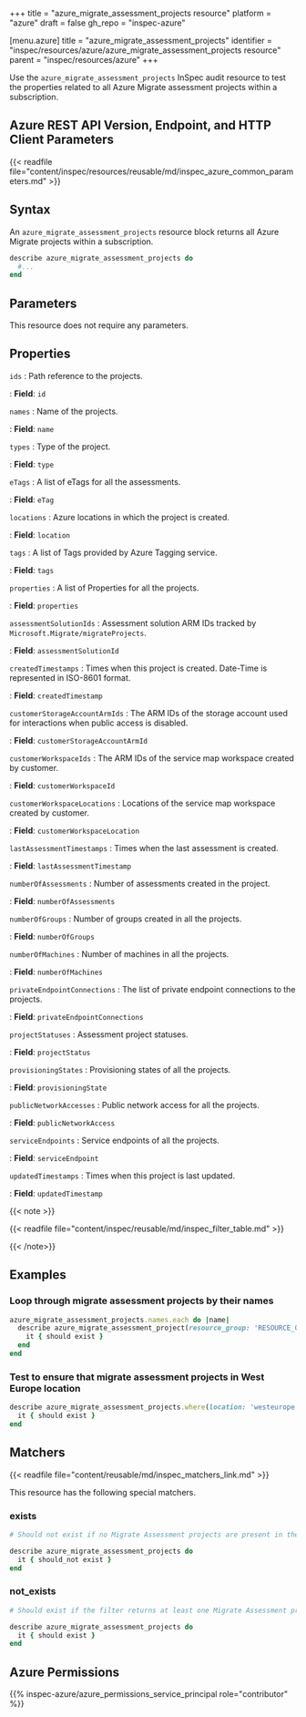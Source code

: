 +++
title = "azure_migrate_assessment_projects resource"
platform = "azure"
draft = false
gh_repo = "inspec-azure"

[menu.azure]
title = "azure_migrate_assessment_projects"
identifier = "inspec/resources/azure/azure_migrate_assessment_projects resource"
parent = "inspec/resources/azure"
+++

Use the `azure_migrate_assessment_projects` InSpec audit resource to test the properties related to all Azure Migrate assessment projects within a subscription.

## Azure REST API Version, Endpoint, and HTTP Client Parameters

{{< readfile file="content/inspec/resources/reusable/md/inspec_azure_common_parameters.md" >}}

## Syntax

An `azure_migrate_assessment_projects` resource block returns all Azure Migrate projects within a subscription.

```ruby
describe azure_migrate_assessment_projects do
  #...
end
```

## Parameters

This resource does not require any parameters.

## Properties

`ids`
: Path reference to the projects.

: **Field**: `id`

`names`
: Name of the projects.

: **Field**: `name`

`types`
: Type of the project.

: **Field**: `type`

`eTags`
: A list of eTags for all the assessments.

: **Field**: `eTag`

`locations`
: Azure locations in which the project is created.

: **Field**: `location`

`tags`
: A list of Tags provided by Azure Tagging service.

: **Field**: `tags`

`properties`
: A list of Properties for all the projects.

: **Field**: `properties`

`assessmentSolutionIds`
: Assessment solution ARM IDs tracked by `Microsoft.Migrate/migrateProjects`.

: **Field**: `assessmentSolutionId`

`createdTimestamps`
: Times when this project is created. Date-Time is represented in ISO-8601 format.

: **Field**: `createdTimestamp`

`customerStorageAccountArmIds`
: The ARM IDs of the storage account used for interactions when public access is disabled.

: **Field**: `customerStorageAccountArmId`

`customerWorkspaceIds`
: The ARM IDs of the service map workspace created by customer.

: **Field**: `customerWorkspaceId`

`customerWorkspaceLocations`
: Locations of the service map workspace created by customer.

: **Field**: `customerWorkspaceLocation`

`lastAssessmentTimestamps`
: Times when the last assessment is created.

: **Field**: `lastAssessmentTimestamp`

`numberOfAssessments`
: Number of assessments created in the project.

: **Field**: `numberOfAssessments`

`numberOfGroups`
: Number of groups created in all the projects.

: **Field**: `numberOfGroups`

`numberOfMachines`
: Number of machines in all the projects.

: **Field**: `numberOfMachines`

`privateEndpointConnections`
: The list of private endpoint connections to the projects.

: **Field**: `privateEndpointConnections`

`projectStatuses`
: Assessment project statuses.

: **Field**: `projectStatus`

`provisioningStates`
: Provisioning states of all the projects.

: **Field**: `provisioningState`

`publicNetworkAccesses`
: Public network access for all the projects.

: **Field**: `publicNetworkAccess`

`serviceEndpoints`
: Service endpoints of all the projects.

: **Field**: `serviceEndpoint`

`updatedTimestamps`
: Times when this project is last updated.

: **Field**: `updatedTimestamp`

{{< note >}}

{{< readfile file="content/inspec/reusable/md/inspec_filter_table.md" >}}

{{< /note>}}

## Examples

### Loop through migrate assessment projects by their names

```ruby
azure_migrate_assessment_projects.names.each do |name|
  describe azure_migrate_assessment_project(resource_group: 'RESOURCE_GROUP', name: name) do
    it { should exist }
  end
end
```

### Test to ensure that migrate assessment projects in West Europe location

```ruby
describe azure_migrate_assessment_projects.where(location: 'westeurope') do
  it { should exist }
end
```

## Matchers

{{< readfile file="content/reusable/md/inspec_matchers_link.md" >}}

This resource has the following special matchers.

### exists

```ruby
# Should not exist if no Migrate Assessment projects are present in the subscription.

describe azure_migrate_assessment_projects do
  it { should_not exist }
end
```

### not_exists

```ruby
# Should exist if the filter returns at least one Migrate Assessment project in the subscription.

describe azure_migrate_assessment_projects do
  it { should exist }
end
```

## Azure Permissions

{{% inspec-azure/azure_permissions_service_principal role="contributor" %}}
